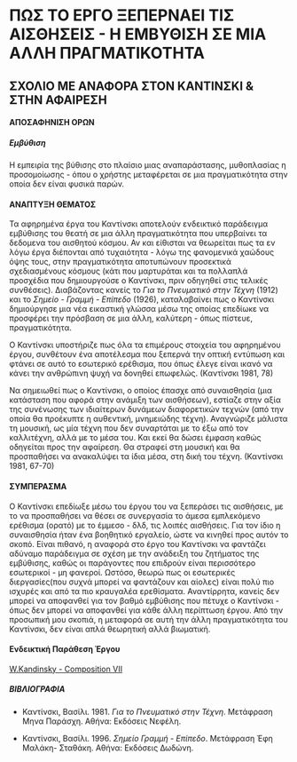 

  
# ΠΩΣ ΤΟ ΕΡΓΟ ΞΕΠΕΡΝΑΕΙ ΤΙΣ ΑΙΣΘΗΣΕΙΣ - Η ΕΜΒΥΘΙΣΗ ΣΕ ΜΙΑ ΑΛΛΗ ΠΡΑΓΜΑΤΙΚΟΤΗΤΑ
  
## ΣΧΟΛΙΟ ΜΕ ΑΝΑΦΟΡΑ ΣΤΟΝ ΚΑΝΤΙΝΣΚΙ & ΣΤΗΝ ΑΦΑΙΡΕΣΗ

#### ΑΠΟΣΑΦΗΝΙΣΗ ΟΡΩΝ
##### Εμβύθιση
Η εμπειρία της βύθισης στο πλαίσιο μιας αναπαράστασης, μυθοπλασίας η προσομοίωσης - όπου ο χρήστης μεταφέρεται σε μια πραγματικότητα στην οποία δεν είναι φυσικά παρών.

#### ΑΝΑΠΤΥΞΗ ΘΕΜΑΤΟΣ
Τα αφηρημένα έργα του Καντίνσκι αποτελούν ενδεικτικό παράδειγμα εμβύθισης του θεατή σε μια άλλη πραγματικότητα που υπερβαίνει τα δεδομενα του αισθητού κόσμου. Αν και είθισται να θεωρείται πως τα εν λόγω έργα διέπονται από τυχαιότητα - λόγω της φανομενικά χαώδους όψης τους, στην πραγματικότητα αποτυπώνουν προσεκτικά σχεδιασμένους κόσμους (κάτι που μαρτυράται και τα πολλαπλά προσχέδια που δημιουργούσε ο Καντίνσκι, πριν οδηγηθεί στις τελικές συνθέσεις). Διαβάζοντας κανείς το *Για το Πνευματικό στην Τέχνη* (1912) και το *Σημείο - Γραμμή - Επίπεδο* (1926), καταλαβαίνει πως ο Καντίνσκι δημιούργησε μια νέα εικαστική γλώσσα μέσω της οποίας επεδίωκε να προσφέρει την πρόσβαση σε μια άλλη, καλύτερη - όπως πίστευε, πραγματικότητα.

Ο Καντίνσκι υποστήριζε πως όλα τα επιμέρους στοιχεία του αφηρημένου έργου, συνθέτουν ένα αποτέλεσμα που ξεπερνά την οπτική εντύπωση και φτάνει σε αυτό το εσωτερικό ερέθισμα, που όπως έλεγε είναι ικανό να κάνει την ανθρώπινη ψυχή να δονηθεί επωφελώς. (Καντίνσκι 1981, 78)

Να σημειωθεί πως ο Καντίνσκι, ο οποίος έπασχε από συναισθησία (μια κατάσταση που αφορά στην ανάμιξη των αισθήσεων), εστίαζε στην αξία της συνένωσης των ιδιαίτερων δυνάμεων διαφορετικών τεχνών (από την οποία θα προέκυπτε η αυθεντική, μνημειώδης τέχνη). Αναγνώριζε μάλιστα τη μουσική, ως μία τέχνη που δεν συναρτάται με το έξω από τον καλλιτέχνη, αλλά με το μέσα του. Και εκεί θα δώσει έμφαση καθώς οδηγείται προς την αφαίρεση. Θα στραφεί στη μουσική και θα προσπαθήσει να ανακαλύψει τα ίδια μέσα, στη δική του τέχνη. (Καντίνσκι 1981, 67-70)

#### ΣΥΜΠΕΡΑΣΜΑ
Ο Καντίνσκι επεδίωξε μέσω του έργου του να ξεπεράσει τις αισθήσεις, με το να προσπαθήσει να θέσει σε συνεργασία το άμεσα εμπλεκόμενο ερέθισμα (ορατό) με το έμμεσο - δλδ, τις λοιπές αισθήσεις. Για τον ίδιο η συναισθησία ήταν ένα βοηθητικό εργαλείο, ώστε να κινηθεί προς αυτόν το σκοπό. Είναι πιθανό, η αναφορά στο έργο του Καντίνσκι να φαντάζει αδύναμο παράδειγμα σε σχέση με την ανάδειξη του ζητήματος της εμβύθισης, καθώς οι παράγοντες που επιδρούν είναι περισσότερο εσωτερικοί - μη φανεροί. Ωστόσο, θεωρώ πως οι εσωτερικές διεργασίες(που συχνά μπορεί να φαντάζουν και αίολες) είναι πολύ πιο ισχυρές και από τα πιο κραυγαλέα ερεθίσματα. Αναντίρρητα, κανείς δεν μπορεί να αποφανθεί για τον βαθμό εμβύθισης που πέτυχε ο Καντίνσκι - όπως δεν μπορεί να αποφανθεί για κάθε άλλη περίπτωση έργου. Από την προσωπική μου σκοπιά, η μεταφορά σε αυτή την άλλη πραγματικότητα του Καντίνσκι, δεν είναι απλά θεωρητική αλλά βιωματική. 

#### Ενδεικτική Παράθεση Έργου

[W.Kandinsky - Composition VII](https://en.wikipedia.org/wiki/Wassily_Kandinsky#/media/File:Vassily_Kandinsky,_1913_-_Composition_7.jpg)



##### ΒΙΒΛΙΟΓΡΑΦΙΑ

- Καντίνσκι, Βασίλι. 1981. *Για το Πνευματικό στην Τέχνη*. Μετάφραση Μηνα Παράσχη. Αθήνα: Εκδόσεις Νεφέλη.

- Καντίνσκι, Βασίλι. 1996. *Σημείο Γραμμή - Επίπεδο*. Μετάφραση Έφη Μαλάκη- Σταθάκη. Αθήνα: Εκδόσεις Δωδώνη.



